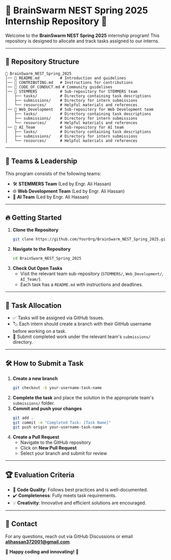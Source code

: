 # 🌟 BrainSwarm NEST Spring 2025 Internship Repository 🌟

Welcome to the **BrainSwarm NEST Spring 2025** internship program! This repository is designed to allocate and track tasks assigned to our interns.

---

## 📌 Repository Structure
```
📂 BrainSwarm_NEST_Spring_2025
│── 📜 README.md         # Introduction and guidelines
│── 📜 CONTRIBUTING.md   # Instructions for contributions
│── 📜 CODE_OF_CONDUCT.md # Community guidelines
│── 📂 STEMMERS          # Sub-repository for STEMMERS team
│   ├── tasks/          # Directory containing task descriptions
│   ├── submissions/    # Directory for intern submissions
│   └── resources/      # Helpful materials and references
│── 📂 Web_Development   # Sub-repository for Web Development team
│   ├── tasks/          # Directory containing task descriptions
│   ├── submissions/    # Directory for intern submissions
│   └── resources/      # Helpful materials and references
│── 📂 AI_Team           # Sub-repository for AI team
│   ├── tasks/          # Directory containing task descriptions
│   ├── submissions/    # Directory for intern submissions
│   └── resources/      # Helpful materials and references
```
---

## 🚀 Teams & Leadership
This program consists of the following teams:
- 🛠 **STEMMERS Team** (Led by Engr. Ali Hassan)
- 🌐 **Web Development Team** (Led by Engr. Ali Hassan)
- 🤖 **AI Team** (Led by Engr. Ali Hassan)

---

## 🔥 Getting Started
1. **Clone the Repository**
   ```bash
   git clone https://github.com/YourOrg/BrainSwarm_NEST_Spring_2025.git
   ```
2. **Navigate to the Repository**
   ```bash
   cd BrainSwarm_NEST_Spring_2025
   ```
3. **Check Out Open Tasks**
   - Visit the relevant team sub-repository (`STEMMERS/`, `Web_Development/`, `AI_Team/`).
   - Each task has a `README.md` with instructions and deadlines.

---

## 📜 Task Allocation
- ✅ Tasks will be assigned via GitHub Issues.
- 🏷 Each intern should create a branch with their GitHub username before working on a task.
- 📂 Submit completed work under the relevant team's `submissions/` directory.

---

## 🛠 How to Submit a Task
1. **Create a new branch**
   ```bash
   git checkout -b your-username-task-name
   ```
2. **Complete the task** and place the solution in the appropriate team's `submissions/` folder.
3. **Commit and push your changes**
   ```bash
   git add .
   git commit -m "Completed Task: [Task Name]"
   git push origin your-username-task-name
   ```
4. **Create a Pull Request**
   - Navigate to the GitHub repository
   - Click on **New Pull Request**
   - Select your branch and submit for review

---

## 🏆 Evaluation Criteria
- 🎯 **Code Quality**: Follows best practices and is well-documented.
- ✔️ **Completeness**: Fully meets task requirements.
- 💡 **Creativity**: Innovative and efficient solutions are encouraged.

---

## 📢 Contact
For any questions, reach out via GitHub Discussions or email **alihassan372001@gmail.com**.

🚀 **Happy coding and innovating!** 🚀
